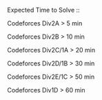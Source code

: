 Expected Time to Solve :: 

Codeforces Div2A > 5 min 

Codeforces Div2B > 10 min

Codeforces Div2C/1A > 20 min

Codeforces Div2D/1B > 30 min

Codeforces Div2E/1C > 50 min

Codeforces Div1D > 60 min
